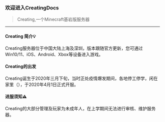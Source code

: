 ### 欢迎进入CreatingDocs 
> Creating,一个Minecraft基岩版服务器
------
#### Creating 简介💡
Creating服务器位于中国大陆上海及深圳，版本跟随官方更新，您可通过Win10/11、iOS、Android、Xbox等设备进入游戏。

#### Creating的出发
Creating诞生于2020年三月下旬，当时正处疫情爆发期间，各地停工停学，闲在家里（），于2020年4月1日正式开服。

#### 进服须知⚠
Creating的大部分管理及玩家为未成年人，在上学期间无法进行审核、维护服务器。



